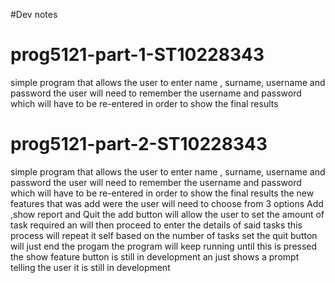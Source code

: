 #Dev notes

# prog5121-part-1-ST10228343


simple program that allows the user to enter name , surname, username and password 
the user will need to remember the username and password which will have to be re-entered in order to show the final results

# prog5121-part-2-ST10228343


simple program that allows the user to enter name , surname, username and password 
the user will need to remember the username and password which will have to be re-entered in order to show the final results
the new features that was add were the user will need to choose from 3 options Add ,show report and Quit 
the add button will allow the user to set the amount of task required an will then proceed to enter the details of said tasks this process will 
repeat it self based on the number of tasks set 
the quit button will just end the progam the program will keep running until this is pressed 
the show feature button is still in development an just shows a prompt telling the user it is still in development 
